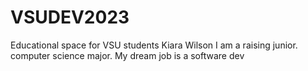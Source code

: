 # VSUDEV2023
Educational space for VSU students 
Kiara Wilson I am a raising junior. computer science major.
My dream job is a software dev